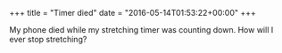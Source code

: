 +++
title = "Timer died"
date = "2016-05-14T01:53:22+00:00"
+++

My phone died while my stretching timer was counting down. How will I ever stop stretching?
			